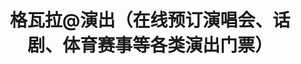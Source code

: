 ---
description: 帮助文艺青年出血。
layout: post
results:
- primaryGenreName: Lifestyle
  version: '1.0.1'
  artworkUrl100: http://a1940.phobos.apple.com/us/r30/Purple6/v4/85/02/d3/8502d3f5-7900-8548-8b51-ce319f9894e5/mzl.rjouvbri.png
  trackViewUrl: https://itunes.apple.com/cn/app/ge-wa-la-yan-chu-zai-xian/id682358246?mt=8&uo=4
  artworkUrl60: http://a1399.phobos.apple.com/us/r30/Purple6/v4/7d/44/2e/7d442e3c-e1fe-0964-ab50-6a2c14037718/icon.png
  userRatingCountForCurrentVersion: 1
  sellerName: Shanghai Gewara Business Info Consulting Co.,ltd
  supportedDevices:
  - iPhone5s
  - iPad3G
  - iPodTouchThirdGen
  - iPodTouchFifthGen
  - iPad2Wifi
  - iPadThirdGen4G
  - iPhone4S
  - iPhone-3GS
  - iPhone5c
  - iPadFourthGen4G
  - iPadThirdGen
  - iPadMini4G
  - iPodTouchourthGen
  - iPadMini
  - iPadFourthGen
  - iPhone4
  - iPadWifi
  - iPad23G
  - iPhone5
  genres:
  - 生活
  - 娱乐
  trackName: 格瓦拉@演出（在线预订演唱会、话剧、体育赛事等各类演出门票）
  description: "== 格瓦拉生活网，品质生活优质出品 ==\n\n所有想或不想理解、懂或不懂得生活的人们啊，在那个百无聊赖的时光里，你为何不跟我们一样轻轻的打开我们的软件，随时随地的查看当地都有哪些娱乐演出正在上映，发现和尝试发现我们生活中的美好呢！格瓦拉@演出秉承了格瓦拉生活网一贯的宗旨，我们为了您的品质生活而生！\n\n格瓦拉@演出
    - 由格瓦拉手机移动团队倾力打造的票务购买App软件。致力为广大消费者的休闲娱乐生活提供更加便捷的演出消费服务。话剧、演唱会、音乐剧、舞蹈、曲艺杂技、体育赛事、展览等尽在格瓦拉演出。\n\n格瓦拉@演出
    V1.0版本功能特点：\n\n√ 最近最热门演出活动即时推送，全屏海报模式尽情感受演出热情\n√ 话剧、演唱会、音乐剧、舞蹈、曲艺杂技、体育赛事、展览大全等应有尽有\n√
    日历模式查看特定日期演出，计划安排有效体验日程\n√ 大型演出，支持在线选区选座，随时随地先人一步抢先得票\n√ 支持格瓦拉余额、支付宝、银联和各大银行网银信用卡安全支付\n√
    更多精彩体验等你来发现...\n\n\n如想了解更多详情或有任何建议，请通过以下方式联系我们： \nGewara 官方网站：http://www.gewara.com
    \nGewara 官方新浪微博：@格瓦拉生活网 \nGewara 用户QQ群：47529904 \nGewara 全国客服热线：4000-406-506"
  price: 0
  trackId: 682358246
  releaseDate: '2013-09-25T03:18:06Z'
  screenshotUrls:
  - http://a2.mzstatic.com/us/r30/Purple4/v4/24/a0/72/24a072d6-c1a0-ea12-7cb3-06e9a167895f/screen1136x1136.jpeg
  - http://a4.mzstatic.com/us/r30/Purple6/v4/f8/3f/33/f83f33bd-647c-94d2-5ad2-9933d1c42cef/screen1136x1136.jpeg
  - http://a3.mzstatic.com/us/r30/Purple6/v4/09/d7/77/09d77741-e208-a9b2-063a-d0ed87ff2077/screen1136x1136.jpeg
  - http://a1.mzstatic.com/us/r30/Purple/v4/d9/29/5e/d9295ebb-25e9-7c71-98dc-b747ffd8a4f7/screen1136x1136.jpeg
  artistViewUrl: https://itunes.apple.com/cn/artist/ge-wa-la-sheng-huo-wang/id388083982?uo=4
  primaryGenreId: 6012
  averageUserRatingForCurrentVersion: 5
  kind: software
  fileSizeBytes: '6929332'
  bundleId: com.gewara.drama
  releaseNotes: '1. 修复星期显示错误Bug

    2. 增加新版本升级提示

    3. 优化网络请求'
  sellerUrl: http://www.gewara.com/drama/
  artistName: 格瓦拉生活网
  trackCensoredName: 格瓦拉@演出（在线预订演唱会、话剧、体育赛事等各类演出门票）
  isGameCenterEnabled: false
  contentAdvisoryRating: 4+
  languageCodesISO2A:
  - EN
  - ZH
  trackContentRating: 4+
  features: &a []
  wrapperType: software
  artworkUrl512: http://a1940.phobos.apple.com/us/r30/Purple6/v4/85/02/d3/8502d3f5-7900-8548-8b51-ce319f9894e5/mzl.rjouvbri.png
  formattedPrice: 免费
  artistId: 388083982
  genreIds:
  - '6012'
  - '6016'
  currency: CNY
  ipadScreenshotUrls: *a
category: 生活
tags: tag1
resultCount: 1
title: 格瓦拉@演出（在线预订演唱会、话剧、体育赛事等各类演出门票）

---